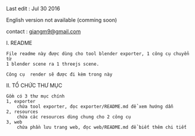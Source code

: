 Last edit : Jul 30 2016

English version not available (comming soon)

contact : giangm9@gmail.com

I. README 
	
	File readme này được dùng cho tool blender exporter, 1 công cụ chuyển từ 
	1 blender scene ra 1 threejs scene.	

	Công cụ  render sẽ được đi kèm trong này
	
	
II. TỔ CHỨC THƯ MỤC
	
	Gồm có 3 thư mục chính 
	1, exporter
		chứa tool exporter, đọc exporter/README.md để xem hướng dẫn
	2, resources
		chứa các resources dùng chung cho 2 công cụ 
	3, web
		chứa phần lưu trang web, đọc web/README.md để biết thêm chi tiết 

